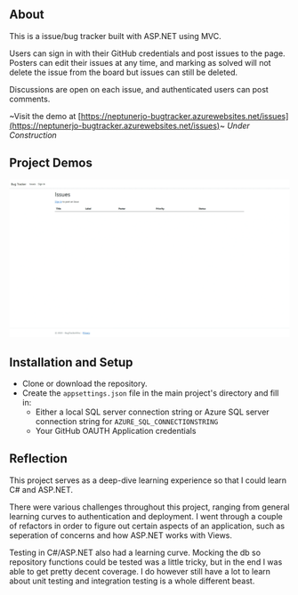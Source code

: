 ## About

This is a issue/bug tracker built with ASP.NET using MVC.

Users can sign in with their GitHub credentials and post issues to the page.
Posters can edit their issues at any time, and marking as solved will not delete the issue from the board but issues can still be deleted.

Discussions are open on each issue, and authenticated users can post comments.

~Visit the demo at [https://neptunerjo-bugtracker.azurewebsites.net/issues](https://neptunerjo-bugtracker.azurewebsites.net/issues)~
*Under Construction*

## Project Demos

![Demo](./demo.gif)

## Installation and Setup

- Clone or download the repository.
- Create the `appsettings.json` file in the main project's directory and fill in:
	- Either a local SQL server connection string or Azure SQL server connection string for `AZURE_SQL_CONNECTIONSTRING`
	- Your GitHub OAUTH Application credentials

## Reflection

This project serves as a deep-dive learning experience so that I could learn C# and ASP.NET.

There were various challenges throughout this project, ranging from general learning curves to authentication and deployment.
I went through a couple of refactors in order to figure out certain aspects of an application, such as seperation of concerns and 
how ASP.NET works with Views.

Testing in C#/ASP.NET also had a learning curve. Mocking the db so repository functions could be tested was a little tricky,
but in the end I was able to get pretty decent coverage. I do however still have a lot to learn about unit testing and integration testing is a whole different beast.

